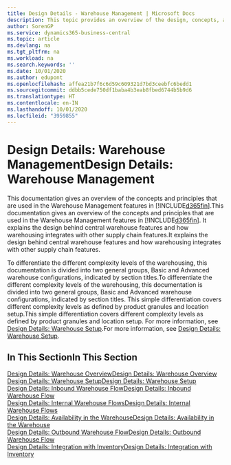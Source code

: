 ```yaml
---
title: Design Details - Warehouse Management | Microsoft Docs
description: This topic provides an overview of the design, concepts, and principles behind the Warehouse Management features in Business Central.
author: SorenGP
ms.service: dynamics365-business-central
ms.topic: article
ms.devlang: na
ms.tgt_pltfrm: na
ms.workload: na
ms.search.keywords: ''
ms.date: 10/01/2020
ms.author: edupont
ms.openlocfilehash: affea21b7f6c6d59c609321d7bd3ceebfc6bedd1
ms.sourcegitcommit: ddbb5cede750df1baba4b3eab8fbed6744b5b9d6
ms.translationtype: HT
ms.contentlocale: en-IN
ms.lasthandoff: 10/01/2020
ms.locfileid: "3959855"
---
```

# <a name="design-details-warehouse-management"></a><span data-ttu-id="3a3c7-103">Design Details: Warehouse Management</span><span class="sxs-lookup"><span data-stu-id="3a3c7-103">Design Details: Warehouse Management</span></span>
<span data-ttu-id="3a3c7-104">This documentation gives an overview of the concepts and principles that are used in the Warehouse Management features in [!INCLUDE[d365fin](includes/d365fin_md.md)].</span><span class="sxs-lookup"><span data-stu-id="3a3c7-104">This documentation gives an overview of the concepts and principles that are used in the Warehouse Management features in [!INCLUDE[d365fin](includes/d365fin_md.md)].</span></span> <span data-ttu-id="3a3c7-105">It explains the design behind central warehouse features and how warehousing integrates with other supply chain features.</span><span class="sxs-lookup"><span data-stu-id="3a3c7-105">It explains the design behind central warehouse features and how warehousing integrates with other supply chain features.</span></span>  

<span data-ttu-id="3a3c7-106">To differentiate the different complexity levels of the warehousing, this documentation is divided into two general groups, Basic and Advanced warehouse configurations, indicated by section titles.</span><span class="sxs-lookup"><span data-stu-id="3a3c7-106">To differentiate the different complexity levels of the warehousing, this documentation is divided into two general groups, Basic and Advanced warehouse configurations, indicated by section titles.</span></span> <span data-ttu-id="3a3c7-107">This simple differentiation covers different complexity levels as defined by product granules and location setup.</span><span class="sxs-lookup"><span data-stu-id="3a3c7-107">This simple differentiation covers different complexity levels as defined by product granules and location setup.</span></span> <span data-ttu-id="3a3c7-108">For more information, see [Design Details: Warehouse Setup](design-details-warehouse-setup.md).</span><span class="sxs-lookup"><span data-stu-id="3a3c7-108">For more information, see [Design Details: Warehouse Setup](design-details-warehouse-setup.md).</span></span>  

## <a name="in-this-section"></a><span data-ttu-id="3a3c7-109">In This Section</span><span class="sxs-lookup"><span data-stu-id="3a3c7-109">In This Section</span></span>  
[<span data-ttu-id="3a3c7-110">Design Details: Warehouse Overview</span><span class="sxs-lookup"><span data-stu-id="3a3c7-110">Design Details: Warehouse Overview</span></span>](design-details-warehouse-overview.md)  
[<span data-ttu-id="3a3c7-111">Design Details: Warehouse Setup</span><span class="sxs-lookup"><span data-stu-id="3a3c7-111">Design Details: Warehouse Setup</span></span>](design-details-warehouse-setup.md)  
[<span data-ttu-id="3a3c7-112">Design Details: Inbound Warehouse Flow</span><span class="sxs-lookup"><span data-stu-id="3a3c7-112">Design Details: Inbound Warehouse Flow</span></span>](design-details-inbound-warehouse-flow.md)  
[<span data-ttu-id="3a3c7-113">Design Details: Internal Warehouse Flows</span><span class="sxs-lookup"><span data-stu-id="3a3c7-113">Design Details: Internal Warehouse Flows</span></span>](design-details-internal-warehouse-flows.md)  
[<span data-ttu-id="3a3c7-114">Design Details: Availability in the Warehouse</span><span class="sxs-lookup"><span data-stu-id="3a3c7-114">Design Details: Availability in the Warehouse</span></span>](design-details-availability-in-the-warehouse.md)  
[<span data-ttu-id="3a3c7-115">Design Details: Outbound Warehouse Flow</span><span class="sxs-lookup"><span data-stu-id="3a3c7-115">Design Details: Outbound Warehouse Flow</span></span>](design-details-outbound-warehouse-flow.md)  
[<span data-ttu-id="3a3c7-116">Design Details: Integration with Inventory</span><span class="sxs-lookup"><span data-stu-id="3a3c7-116">Design Details: Integration with Inventory</span></span>](design-details-integration-with-inventory.md)
